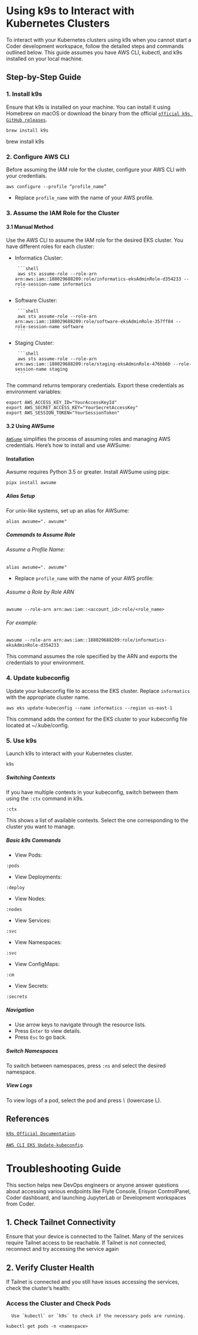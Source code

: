 # Using k9s to Interact with Kubernetes Clusters

To interact with your Kubernetes clusters using k9s when you cannot start a Coder development workspace, follow the detailed steps and commands outlined below. This guide assumes you have AWS CLI, kubectl, and k9s installed on your local machine. 

## Step-by-Step Guide

### 1. Install k9s

Ensure that k9s is installed on your machine. You can install it using Homebrew on macOS or download the binary from the official [`official k9s GitHub releases`](https://github.com/derailed/k9s/releases).

```shell
brew install k9s
```

brew install k9s

### 2. Configure AWS CLI

Before assuming the IAM role for the cluster, configure your AWS CLI with your credentials.

```shell
aws configure --profile “profile_name”
```

 - Replace `profile_name` with the name of your AWS profile.

### 3. Assume the IAM Role for the Cluster

#### 3.1 Manual Method

Use the AWS CLI to assume the IAM role for the desired EKS cluster. You have different roles for each cluster: 

 - Informatics Cluster:

        ```shell
        aws sts assume-role --role-arn arn:aws:iam::188029688209:role/informatics-eksAdminRole-d354233 --role-session-name informatics
        ```

 - Software Cluster:

        ```shell
        aws sts assume-role --role-arn arn:aws:iam::188029688209:role/software-eksAdminRole-357ff84 --role-session-name software
        ```        

 - Staging Cluster:

        ```shell
        aws sts assume-role --role-arn arn:aws:iam::188029688209:role/staging-eksAdminRole-476bb6b --role-session-name staging
        ```   

The command returns temporary credentials. Export these credentials as environment variables:        
       
```shell
export AWS_ACCESS_KEY_ID="YourAccessKeyId"
export AWS_SECRET_ACCESS_KEY="YourSecretAccessKey"
export AWS_SESSION_TOKEN="YourSessionToken"
``` 

#### 3.2 Using AWSume

[`AWSume`](https://awsu.me/general/overview.html) simplifies the process of assuming roles and managing AWS credentials. Here’s how to install and use AWSume:

#### Installation

Awsume requires Python 3.5 or greater. Install AWSume using pipx:

```shell
pipx install awsume
``` 

##### Alias Setup

For unix-like systems, set up an alias for AWSume:

```shell
alias awsume=". awsume"
``` 
##### Commands to Assume Role

###### Assume a Profile Name:
        
```shell
alias awsume=". awsume"
``` 
        
- Replace `profile_name` with the name of your AWS profile:

###### Assume a Role by Role ARN

```shell
awsume --role-arn arn:aws:iam::<account_id>:role/<role_name>
``` 

###### For example:

```shell
awsume --role-arn arn:aws:iam::188029688209:role/informatics-eksAdminRole-d354233
``` 

This command assumes the role specified by the ARN and exports the credentials to your environment.

### 4. Update kubeconfig

Update your kubeconfig file to access the EKS cluster. Replace `informatics` with the appropriate cluster name.

```shell
aws eks update-kubeconfig --name informatics --region us-east-1
``` 

This command adds the context for the EKS cluster to your kubeconfig file located at ~/.kube/config.

### 5. Use k9s

Launch k9s to interact with your Kubernetes cluster.

```shell
k9s
``` 

##### Switching Contexts

If you have multiple contexts in your kubeconfig, switch between them using the `:ctx` command in k9s.

```shell
:ctx
``` 
This shows a list of available contexts. Select the one corresponding to the cluster you want to manage.

##### Basic k9s Commands

 - View Pods:
 ```shell
 :pods
 ``` 
 - View Deployments:
 ```shell
 :deploy
 ``` 
 - View Nodes:
 ```shell
 :nodes
 ``` 
 - View Services:
 ```shell
 :svc
 ```  
 - View Namespaces:
 ```shell
 :svc
 ``` 
 - View ConfigMaps:
 ```shell
 :cm
 ``` 
 - View Secrets:
 ```shell
 :secrets
 ``` 

##### Navigation

 - Use arrow keys to navigate through the resource lists.
 - Press `Enter` to view details.
 - Press `Esc` to go back.

##### Switch Namespaces

To switch between namespaces, press `:ns` and select the desired namespace.

##### View Logs

To view logs of a pod, select the pod and press `l` (lowercase L).

## References

[`k9s Official Documentation`](https://k9scli.io/).

[`AWS CLI EKS Update-kubeconfig`](https://docs.aws.amazon.com/cli/latest/reference/eks/update-kubeconfig.html).


# Troubleshooting Guide

This section helps new DevOps engineers or anyone answer questions about accessing various endpoints like Flyte Console, Erisyon ControlPanel, Coder dashboard, and launching JupyterLab or Development workspaces from Coder.

## 1. Check Tailnet Connectivity

Ensure that your device is connected to the Tailnet. Many of the services require Tailnet access to be reachable. If Tailnet is not connected, reconnect and try accessing the service again

## 2. Verify Cluster Health

If Tailnet is connected and you still have issues accessing the services, check the cluster’s health:

 ### Access the Cluster and Check Pods
      Use `kubectl` or `k9s` to check if the necessary pods are running.
 ```shell
 kubectl get pods -n <namespace>
 ``` 

